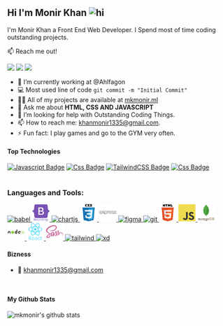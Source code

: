 ## Hi I'm Monir Khan <img src="https://user-images.githubusercontent.com/1303154/88677602-1635ba80-d120-11ea-84d8-d263ba5fc3c0.gif" width="28px" alt="hi">

I'm Monir Khan a Front End Web Developer. I Spend most of time coding outstanding projects.

:mailbox: Reach me out!

<a href="https://facebook.com/mkm0n1r"><img src="https://img.shields.io/badge/Facebook-1877F2?style=for-the-badge&logo=facebook&logoColor=white" /></a> <a href="https://instagram.com/mkm0n1r"><img src="https://img.shields.io/badge/Instagram-E4405F?style=for-the-badge&logo=instagram&logoColor=white" /></a> <a href="https://mail.google.com/khanmonir1335@gmail.com"><img src="https://img.shields.io/badge/Gmail-D14836?style=for-the-badge&logo=gmail&logoColor=white" /></a>


- 🔭 I’m currently working at @Ahlfagon
- :computer: Most used line of code `git commit -m "Initial Commit"`
- 👨‍💻 All of my projects are available at <a href="mkmonir.ml">mkmonir.ml</a>
- 💬 Ask me about **HTML, CSS AND JAVASCRIPT**
- 🤔 I’m looking for help with Outstanding Coding Things.
- 📫 How to reach me: khanmonir1335@gmail.com.
- ⚡ Fun fact: I play games and go to the GYM very often.

#### Top Technologies

<!-- TODO: Make technologies links takes you to repositories -->

[![Javascript Badge](https://img.shields.io/badge/-Javascript-F0DB4F?style=for-the-badge&labelColor=black&logo=javascript&logoColor=F0DB4F)](#) [![Css Badge](https://img.shields.io/badge/-Css-F0DB4F?style=for-the-badge&labelColor=black&logo=css3&logoColor=F0DB4F)](#) [![TailwindCSS Badge](https://img.shields.io/badge/-TailwindCSS-F0DB4F?style=for-the-badge&labelColor=black&logo=TailwindCSS&logoColor=F0DB4F)](#) [![Css Badge](https://img.shields.io/badge/-node.js-F0DB4F?style=for-the-badge&labelColor=black&logo=Node.js&logoColor=F0DB4F)](#)
<br />
<br />

<h3 align="left">Languages and Tools:</h3>
<p align="left"> <a href="https://babeljs.io/" target="_blank" rel="noreferrer"> <img src="https://www.vectorlogo.zone/logos/babeljs/babeljs-icon.svg" alt="babel" width="40" height="40"/> </a> <a href="https://getbootstrap.com" target="_blank" rel="noreferrer"> <img src="https://raw.githubusercontent.com/devicons/devicon/master/icons/bootstrap/bootstrap-plain-wordmark.svg" alt="bootstrap" width="40" height="40"/> </a> <a href="https://www.chartjs.org" target="_blank" rel="noreferrer"> <img src="https://www.chartjs.org/media/logo-title.svg" alt="chartjs" width="40" height="40"/> </a> <a href="https://www.w3schools.com/css/" target="_blank" rel="noreferrer"> <img src="https://raw.githubusercontent.com/devicons/devicon/master/icons/css3/css3-original-wordmark.svg" alt="css3" width="40" height="40"/> </a> <a href="https://expressjs.com" target="_blank" rel="noreferrer"> <img src="https://raw.githubusercontent.com/devicons/devicon/master/icons/express/express-original-wordmark.svg" alt="express" width="40" height="40"/> </a> <a href="https://www.figma.com/" target="_blank" rel="noreferrer"> <img src="https://www.vectorlogo.zone/logos/figma/figma-icon.svg" alt="figma" width="40" height="40"/> </a> <a href="https://git-scm.com/" target="_blank" rel="noreferrer"> <img src="https://www.vectorlogo.zone/logos/git-scm/git-scm-icon.svg" alt="git" width="40" height="40"/> </a> <a href="https://www.w3.org/html/" target="_blank" rel="noreferrer"> <img src="https://raw.githubusercontent.com/devicons/devicon/master/icons/html5/html5-original-wordmark.svg" alt="html5" width="40" height="40"/> </a> <a href="https://developer.mozilla.org/en-US/docs/Web/JavaScript" target="_blank" rel="noreferrer"> <img src="https://raw.githubusercontent.com/devicons/devicon/master/icons/javascript/javascript-original.svg" alt="javascript" width="40" height="40"/> </a> <a href="https://www.mongodb.com/" target="_blank" rel="noreferrer"> <img src="https://raw.githubusercontent.com/devicons/devicon/master/icons/mongodb/mongodb-original-wordmark.svg" alt="mongodb" width="40" height="40"/> </a> <a href="https://nodejs.org" target="_blank" rel="noreferrer"> <img src="https://raw.githubusercontent.com/devicons/devicon/master/icons/nodejs/nodejs-original-wordmark.svg" alt="nodejs" width="40" height="40"/> </a> <a href="https://reactjs.org/" target="_blank" rel="noreferrer"> <img src="https://raw.githubusercontent.com/devicons/devicon/master/icons/react/react-original-wordmark.svg" alt="react" width="40" height="40"/> </a> <a href="https://sass-lang.com" target="_blank" rel="noreferrer"> <img src="https://raw.githubusercontent.com/devicons/devicon/master/icons/sass/sass-original.svg" alt="sass" width="40" height="40"/> </a> <a href="https://tailwindcss.com/" target="_blank" rel="noreferrer"> <img src="https://www.vectorlogo.zone/logos/tailwindcss/tailwindcss-icon.svg" alt="tailwind" width="40" height="40"/> </a> <a href="https://www.adobe.com/products/xd.html" target="_blank" rel="noreferrer"> <img src="https://cdn.worldvectorlogo.com/logos/adobe-xd.svg" alt="xd" width="40" height="40"/> </a> </p>

#### Bizness

- :email: khanmonir1335@gmail.com

<br >

#### My Github Stats

![mkmonir's github stats](https://github-readme-stats.vercel.app/api?username=MkMonir&count_private=true&theme=tokyonight&hide=contribs,prs)

